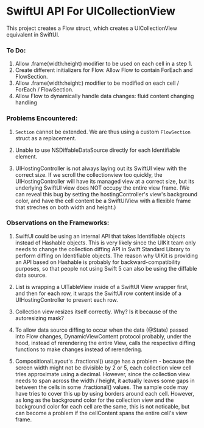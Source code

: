 #  SwiftUI API For UICollectionView

This project creates a Flow struct, which creates a UICollectionView equivalent in SwiftUI.

### To Do: ###
1. Allow .frame(width:height) modifier to be used on each cell in a step 1.
2. Create different initializers for Flow. Allow Flow to contain ForEach and FlowSection.
3. Allow .frame(width:height:) modifier to be modified on each cell / ForEach / FlowSection.
4. Allow Flow to dynamically handle data changes: fluid content changing handling



### Problems Encountered: ###
1. `Section` cannot be extended. We are thus using a custom `FlowSection` struct as a replacement.

2. Unable to use NSDiffableDataSource directly for each Identifiable element.

3. UIHostingController is not always laying out its SwiftUI view with the correct size. If we scroll the collectionview too quickly, the UIHostingController will have its managed view at a correct size, but its underlying SwiftUI view does NOT occupy the entire view frame. (We can reveal this bug by setting the hostingController's view's background color, and have the cell content be a SwiftUIView with a flexible frame that streches on both width and height.)


### Observations on the Frameworks: ###
1. SwiftUI could be using an internal API that takes Identifiable objects instead of Hashable objects. This is very likely since the UIKit team only needs to change the collection diffing API in Swift Standard Library to perform diffing on Identifiable objects. The reason why UIKit is providing an API based on Hashable is probably for backward-compatibility purposes, so that people not using Swift 5 can also be using the diffable data source.

2. List is wrapping a UITableView inside of a SwiftUI View wrapper first, and then for each row, it wraps the SwiftUI row content inside of a UIHostingController to present each row.

3. Collection view resizes itself correctly. Why? Is it because of the autoresizing mask?

4. To allow data source diffing to occur when the data (@State) passed into Flow changes, DynamicViewContent protocol probably, under the hood, instead of rerendering the entire View, calls the respective diffing functions to make changes instead of rerendering.

5. CompositionalLayout's .fractional() usage has a problem - because the screen width might not be divisible by 2 or 5, each collection view cell tries approximate using a decimal. However, since the collection view needs to span across the width / height, it actually leaves some gaps in between the cells in some .fractional() values. The sample code may have tries to cover this up by using borders around each cell. However, as long as the background color for the collection view and the background color for each cell are the same, this is not noticable, but can become a problem if the cellContent spans the entire cell's view frame.
